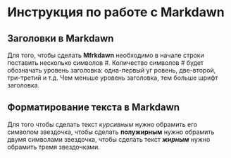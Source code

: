 # Инструкция по работе с Markdawn

## Заголовки в Markdawn
Для того, чтобы сделать **Mfrkdawn** необходимо в начале строки поставить несколько символов #. Количество символов # будет обозначать уровень заголовка: одна-первый уг
ровень, две-второй, три-третий и т.д. Чем меньше уровень заголовка, тем больше шрифт заголовка.   

## Форматирование текста в Markdawn    
Для того чтобы сделать текст *курсивным* нужно обрамить его символом звездочка, чтобы сделать **полужирным** нужно обрамить двумя символами звездочка,  чтобы сделать текст ***жирным*** нужно обрамить тремя звездочками.                                                       
